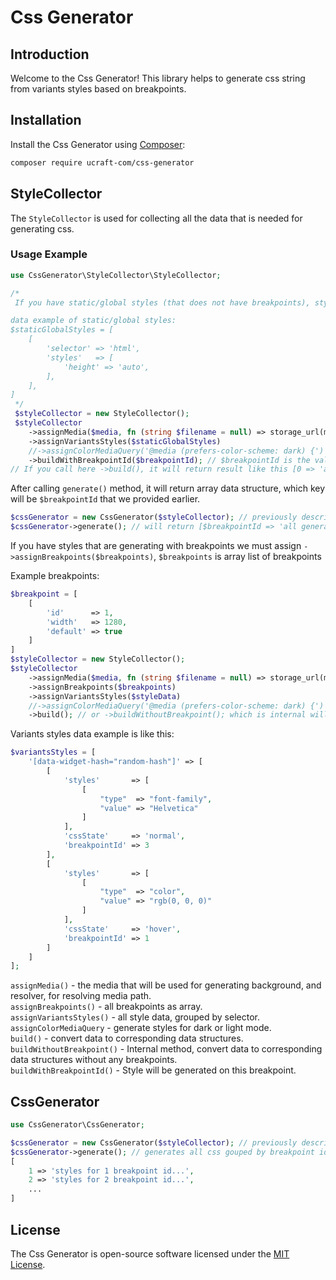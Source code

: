 # Css Generator

## Introduction

Welcome to the Css Generator! This library helps to generate css string from variants styles based on breakpoints.

## Installation

Install the Css Generator using [Composer](https://getcomposer.org/):

```bash
composer require ucraft-com/css-generator
```

## StyleCollector

The `StyleCollector` is used for collecting all the data that is needed for generating css.

### Usage Example

```php
use CssGenerator\StyleCollector\StyleCollector;

/*
 If you have static/global styles (that does not have breakpoints), style collector must be used like this

data example of static/global styles:
$staticGlobalStyles = [
    [
        'selector' => 'html',
        'styles'   => [
            'height' => 'auto',
        ],
    ],
]
 */
 $styleCollector = new StyleCollector();
 $styleCollector
    ->assignMedia($media, fn (string $filename = null) => storage_url(media_image_path($filename)))
    ->assignVariantsStyles($staticGlobalStyles)
    //->assignColorMediaQuery('@media (prefers-color-scheme: dark) {')
    ->buildWithBreakpointId($breakpointId); // $breakpointId is the value of concrete breakpoint, that style must be generated in, (usually default breakpoint)
// If you call here ->build(), it will return result like this [0 => 'all generated styles are here...']
````
After calling `generate()` method, it will return array data structure, which key will be `$breakpointId` that we provided earlier.
```php
$cssGenerator = new CssGenerator($styleCollector); // previously described style collector
$cssGenerator->generate(); // will return [$breakpointId => 'all generated styles are here...']
```
If you have styles that are generating with breakpoints we must assign `->assignBreakpoints($breakpoints)`, 
`$breakpoints` is array list of breakpoints

Example breakpoints:
```php
$breakpoint = [
    [
        'id'      => 1,
        'width'   => 1280,
        'default' => true
    ]
]
$styleCollector = new StyleCollector();
$styleCollector
    ->assignMedia($media, fn (string $filename = null) => storage_url(media_image_path($filename)))
    ->assignBreakpoints($breakpoints)
    ->assignVariantsStyles($styleData)
    //->assignColorMediaQuery('@media (prefers-color-scheme: dark) {')
    ->build(); // or ->buildWithoutBreakpoint(); which is internal will be called automatically when assignBreakpoints($breakpoints) is not called
```
Variants styles data example is like this:
```php
$variantsStyles = [
    '[data-widget-hash="random-hash"]' => [
        [
            'styles'       => [
                [
                    "type"  => "font-family",
                    "value" => "Helvetica"
                ]
            ],
            'cssState'     => 'normal',
            'breakpointId' => 3
        ],
        [
            'styles'       => [
                [
                    "type"  => "color",
                    "value" => "rgb(0, 0, 0)"
                ]
            ],
            'cssState'     => 'hover',
            'breakpointId' => 1
        ]
    ]
];
```
`assignMedia()` - the media that will be used for generating background, and resolver, for resolving media path.\
`assignBreakpoints()` - all breakpoints as array.\
`assignVariantsStyles()` - all style data, grouped by selector.\
`assignColorMediaQuery` - generate styles for dark or light mode.\
`build()` - convert data to corresponding data structures.\
`buildWithoutBreakpoint()` - Internal method, convert data to corresponding data structures without any breakpoints.\
`buildWithBreakpointId()` - Style will be generated on this breakpoint.

## CssGenerator

```php
use CssGenerator\CssGenerator;

$cssGenerator = new CssGenerator($styleCollector); // previously described style collector
$cssGenerator->generate(); // generates all css gouped by breakpoint ids like this: 
[
    1 => 'styles for 1 breakpoint id...', 
    2 => 'styles for 2 breakpoint id...', 
    ...
]
```
## License

The Css Generator is open-source software licensed under the [MIT License](LICENSE.md).
